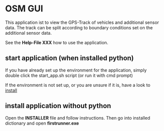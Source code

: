 # OSM GUI
This application ist to view the GPS-Track of vehicles and additional sensor data.
The track can be split according to boundary conditions set on the additional sensor data.

See the **Help-File XXX** how to use the application.

## start application (when installed python)
If you have already set up the environment for the application, simply double click the start_app.sh script (or run it with cmd prompt)

If the environment is not set up, or you are unsure if it is, have a look to [install](./docs/install.md)

## install application without python
Open the **INSTALLER** file and follow instructions.
Then go into installed dictionary and open **firstrunner.exe**
